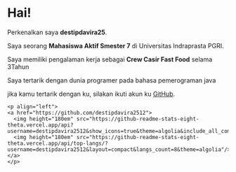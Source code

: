 # Hai!

Perkenalkan saya **destipdavira25**\.

Saya seorang **Mahasiswa Aktif Smester 7** di Universitas Indraprasta PGRI.

Saya memiliki pengalaman kerja sebagai **Crew Casir Fast Food** selama 3Tahun

Saya tertarik dengan dunia programer pada bahasa pemerograman java

jika kamu tertarik dengan ku, silakan ikuti akun ku [GitHub](https://github.com/destipdavira2512).

    <p align="left">
    <a href="https://github.com/destipdavira2512">
      <img height="180em" src="https://github-readme-stats-eight-theta.vercel.app/api?username=destipdavira2512&show_icons=true&theme=algolia&include_all_commits=true&count_private=true"/>
      <img height="180em" src="https://github-readme-stats-eight-theta.vercel.app/api/top-langs/?username=destipdavira2512&layout=compact&langs_count=8&theme=algolia"/>
    </a>
    </p>
